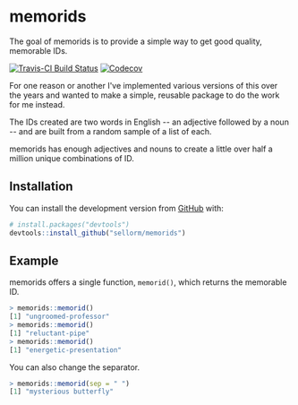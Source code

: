 # memorids

The goal of memorids is to provide a simple way to get good quality, memorable IDs.

[![Travis-CI Build Status](https://travis-ci.org/sellorm/c4game.svg?branch=master)](https://travis-ci.org/sellorm/memorids) [![Codecov](https://img.shields.io/codecov/c/github/sellorm/c4game.svg)](https://codecov.io/gh/sellorm/memorids/)

For one reason or another I've implemented various versions of this over the years and wanted to make a simple, reusable package to do the work for me instead.

The IDs created are two words in English -- an adjective followed by a noun -- and are built from a random sample of a list of each.

memorids has enough adjectives and nouns to create a little over half a million unique combinations of ID.

## Installation

You can install the development version from [GitHub](https://github.com/) with:

``` r
# install.packages("devtools")
devtools::install_github("sellorm/memorids")
```

## Example

memorids offers a single function, `memorid()`, which returns the memorable ID.

``` r
> memorids::memorid()
[1] "ungroomed-professor"
> memorids::memorid()
[1] "reluctant-pipe"
> memorids::memorid()
[1] "energetic-presentation"
```

You can also change the separator.

``` r
> memorids::memorid(sep = " ")
[1] "mysterious butterfly"
```
